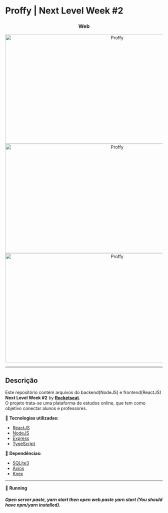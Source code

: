 # Proffy | Next Level Week #2
<h3 align="center">Web</h3>
<p align="center">
  <img src="https://i.imgur.com/TP0VQFg.png" alt="Proffy" width="700px" height="350">
  <img src="https://i.imgur.com/i1hGfle.png" alt="Proffy" width="700px" height="350">
  <img src="https://i.imgur.com/D8oKcdO.png" alt="Proffy" width="700px" height="350">
</p>

---

## Descrição ##
Este repositório contém arquivos do backend(NodeJS) e frontend(ReactJS) **Next Level Week #2** by [**Rocketseat**](https://rocketseat.com.br).<br />
O projeto trata-se uma plataforma de estudos online, que tem como objetivo conectar alunos e professores.

🚀 **Tecnologias utilizadas:**
- [ReactJS](https://pt-br.reactjs.org)
- [NodeJS](https://nodejs.org/en/)
- [Express](https://expressjs.com)
- [TypeScript](https://www.typescriptlang.org)

📌 **Dependências:**
- [SQLite3](https://www.npmjs.com/package/sqlite3)
- [Axios](https://www.npmjs.com/package/axios)
- [Knex](http://knexjs.org)

---
🔌 **Running**

 ##### Open server paste, yarn start then open web paste yarn start (You should have npm/yarn installed).